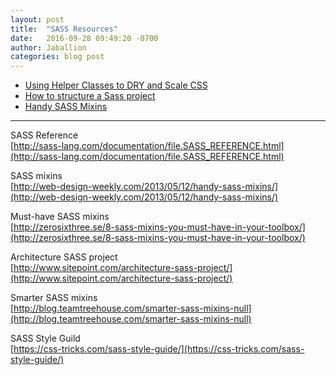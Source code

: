 ```yaml
---
layout: post
title:  "SASS Resources"
date:   2016-09-28 09:49:20 -0700
author: Jaballion
categories: blog post
---
```


- [Using Helper Classes to DRY and Scale CSS](https://www.sitepoint.com/using-helper-classes-dry-scale-css/)
- [How to structure a Sass project](http://thesassway.com/beginner/how-to-structure-a-sass-project)  
- [Handy SASS Mixins](http://web-design-weekly.com/2013/05/12/handy-sass-mixins/)  

---

SASS Reference  
[http://sass-lang.com/documentation/file.SASS_REFERENCE.html](http://sass-lang.com/documentation/file.SASS_REFERENCE.html)  

SASS mixins  
[http://web-design-weekly.com/2013/05/12/handy-sass-mixins/](http://web-design-weekly.com/2013/05/12/handy-sass-mixins/)  

Must-have SASS mixins  
[http://zerosixthree.se/8-sass-mixins-you-must-have-in-your-toolbox/](http://zerosixthree.se/8-sass-mixins-you-must-have-in-your-toolbox/)  

Architecture SASS project  
[http://www.sitepoint.com/architecture-sass-project/](http://www.sitepoint.com/architecture-sass-project/)  

Smarter SASS mixins  
[http://blog.teamtreehouse.com/smarter-sass-mixins-null](http://blog.teamtreehouse.com/smarter-sass-mixins-null)

SASS Style Guild  
[https://css-tricks.com/sass-style-guide/](https://css-tricks.com/sass-style-guide/)